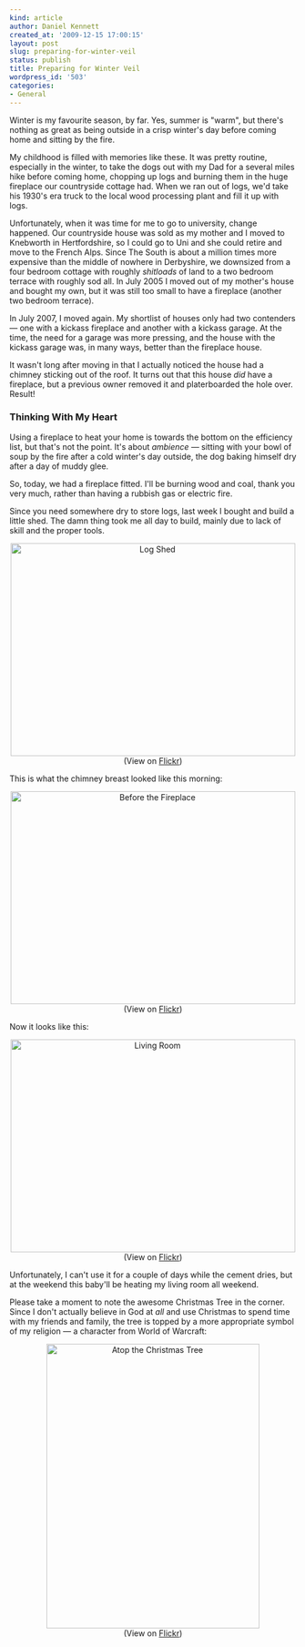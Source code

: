 ```yaml
---
kind: article
author: Daniel Kennett
created_at: '2009-12-15 17:00:15'
layout: post
slug: preparing-for-winter-veil
status: publish
title: Preparing for Winter Veil
wordpress_id: '503'
categories:
- General
---
```


Winter is my favourite season, by far. Yes, summer is "warm", but there's nothing as great as being outside in a crisp winter's day before coming home and sitting by the fire.

My childhood is filled with memories like these. It was pretty routine, especially in the winter, to take the dogs out with my Dad for a several miles hike before coming home, chopping up logs and burning them in the huge fireplace our countryside cottage had. When we ran out of logs, we'd take his 1930's era truck to the local wood processing plant and fill it up with logs. 

Unfortunately, when it was time for me to go to university, change happened. Our countryside house was sold as my mother and I moved to Knebworth in Hertfordshire, so I could go to Uni and she could retire and move to the French Alps. Since The South is about a million times more expensive than the middle of nowhere in Derbyshire, we downsized from a four bedroom cottage with roughly <em>shitloads</em> of land to a two bedroom terrace with roughly sod all. In July 2005 I moved out of my mother's house and bought my own, but it was still too small to have a fireplace (another two bedroom terrace). 

In July 2007, I moved again. My shortlist of houses only had two contenders — one with a kickass fireplace and another with a kickass garage. At the time, the need for a garage was more pressing, and the house with the kickass garage was, in many ways, better than the fireplace house. 

It wasn't long after moving in that I actually noticed the house had a chimney sticking out of the roof. It turns out that this house <em>did</em> have a fireplace, but a previous owner removed it and platerboarded the hole over. Result!

<h3>Thinking With My Heart</h3>

Using a fireplace to heat your home is towards the bottom on the efficiency list, but that's not the point. It's about <em>ambience</em> — sitting with your bowl of soup by the fire after a cold winter's day outside, the dog baking himself dry after a day of muddy glee.

So, today, we had a fireplace fitted. I'll be burning wood and coal, thank you very much, rather than having a rubbish gas or electric fire. 

Since you need somewhere dry to store logs, last week I bought and build a little shed. The damn thing took me all day to build, mainly due to lack of skill and the proper tools. 

<div style="text-align:center;"><a href="http://farm3.static.flickr.com/2703/4187249725_4311a525d0_b.jpg" title="Log Shed"><img border="0" width="500" alt="Log Shed" src="http://farm3.static.flickr.com/2703/4187249725_4311a525d0.jpg" height="374"/></a><br />(View on <a href="http://www.flickr.com/photos/24169642@N06/4187249725">Flickr</a>)</div>

This is what the chimney breast looked like this morning:

<div style="text-align:center;"><a href="http://farm3.static.flickr.com/2579/4187091369_6dd31f4ba0_b.jpg" title="Before the Fireplace"><img border="0" width="500" alt="Before the Fireplace" src="http://farm3.static.flickr.com/2579/4187091369_6dd31f4ba0.jpg" height="374"/></a><br />(View on <a href="http://www.flickr.com/photos/24169642@N06/4187091369">Flickr</a>)</div>

Now it looks like this:

<div style="text-align:center;"><a href="http://farm3.static.flickr.com/2783/4187248277_48e4d6c73f_b.jpg" title="Living Room"><img border="0" width="500" alt="Living Room" src="http://farm3.static.flickr.com/2783/4187248277_48e4d6c73f.jpg" height="374"/></a><br />(View on <a href="http://www.flickr.com/photos/24169642@N06/4187248277">Flickr</a>)</div>

Unfortunately, I can't use it for a couple of days while the cement dries, but at the weekend this baby'll be heating my living room all weekend. 

Please take a moment to note the awesome Christmas Tree in the corner. Since I don't actually believe in God at <em>all</em> and use Christmas to spend time with my friends and family, the tree is topped by a more appropriate symbol of my religion — a character from World of Warcraft: 

<div style="text-align:center;"><a href="http://farm3.static.flickr.com/2594/4158276670_40496cf87b_b.jpg" title="Atop the Christmas Tree"><img border="0" width="374" alt="Atop the Christmas Tree" src="http://farm3.static.flickr.com/2594/4158276670_40496cf87b.jpg" height="500"/></a><br />(View on <a href="http://www.flickr.com/photos/24169642@N06/4158276670">Flickr</a>)</div>


